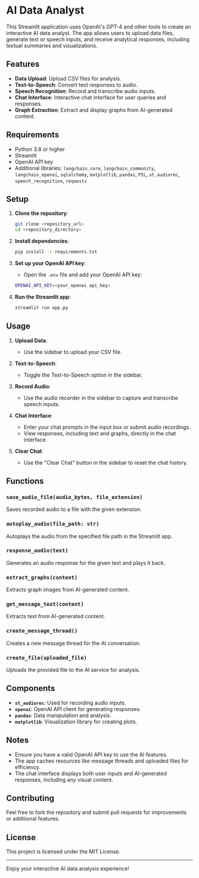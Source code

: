 # AI Data Analyst

This Streamlit application uses OpenAI's GPT-4 and other tools to create an interactive AI data analyst. The app allows users to upload data files, generate text or speech inputs, and receive analytical responses, including textual summaries and visualizations.

## Features

- **Data Upload**: Upload CSV files for analysis.
- **Text-to-Speech**: Convert text responses to audio.
- **Speech Recognition**: Record and transcribe audio inputs.
- **Chat Interface**: Interactive chat interface for user queries and responses.
- **Graph Extraction**: Extract and display graphs from AI-generated content.

## Requirements

- Python 3.8 or higher
- Streamlit
- OpenAI API key
- Additional libraries: `langchain_core`, `langchain_community`, `langchain_openai`, `sqlalchemy`, `matplotlib`, `pandas`, `PIL`, `st_audiorec`, `speech_recognition`, `requests`

## Setup

1. **Clone the repository**:
    ```sh
    git clone <repository_url>
    cd <repository_directory>
    ```

2. **Install dependencies**:
    ```sh
    pip install -r requirements.txt
    ```

3. **Set up your OpenAI API key**:
    - Open the `.env` file and add your OpenAI API key:
    ```sh
    OPENAI_API_KEY=<your_openai_api_key>
    ```

4. **Run the Streamlit app**:
    ```sh
    streamlit run app.py
    ```

## Usage

1. **Upload Data**:
    - Use the sidebar to upload your CSV file.

2. **Text-to-Speech**:
    - Toggle the Text-to-Speech option in the sidebar.

3. **Record Audio**:
    - Use the audio recorder in the sidebar to capture and transcribe speech inputs.

4. **Chat Interface**:
    - Enter your chat prompts in the input box or submit audio recordings.
    - View responses, including text and graphs, directly in the chat interface.

5. **Clear Chat**:
    - Use the "Clear Chat" button in the sidebar to reset the chat history.

## Functions

### `save_audio_file(audio_bytes, file_extension)`
Saves recorded audio to a file with the given extension.

### `autoplay_audio(file_path: str)`
Autoplays the audio from the specified file path in the Streamlit app.

### `response_audio(text)`
Generates an audio response for the given text and plays it back.

### `extract_graphs(content)`
Extracts graph images from AI-generated content.

### `get_message_text(content)`
Extracts text from AI-generated content.

### `create_message_thread()`
Creates a new message thread for the AI conversation.

### `create_file(uploaded_file)`
Uploads the provided file to the AI service for analysis.

## Components

- **`st_audiorec`**: Used for recording audio inputs.
- **`openai`**: OpenAI API client for generating responses.
- **`pandas`**: Data manipulation and analysis.
- **`matplotlib`**: Visualization library for creating plots.

## Notes

- Ensure you have a valid OpenAI API key to use the AI features.
- The app caches resources like message threads and uploaded files for efficiency.
- The chat interface displays both user inputs and AI-generated responses, including any visual content.

## Contributing

Feel free to fork the repository and submit pull requests for improvements or additional features.

## License

This project is licensed under the MIT License.

---

Enjoy your interactive AI data analysis experience!
